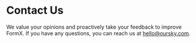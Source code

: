 # Contact Us

We value your opinions and proactively take your feedback to improve FormX. If you have any questions, you can reach us at [hello@oursky.com](mailto:hello@oursky.com).

